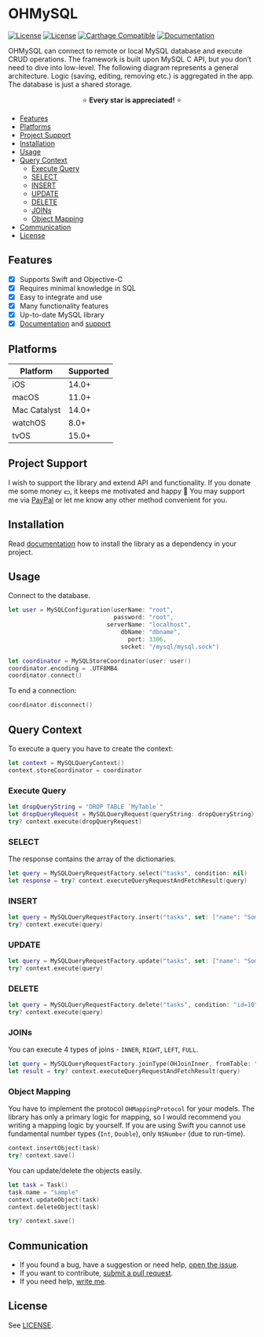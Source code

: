 # OHMySQL

[![License][platform-image]][platform-url]
[![License][license-image]][license-url]
[![Carthage Compatible][carthage-image]][carthage-url]
[![Documentation][docs-image]][docs-url]

OHMySQL can connect to remote or local MySQL database and execute CRUD operations. The framework is built upon MySQL C API, but you don’t need to dive into low-level. The following diagram represents a general architecture. Logic (saving, editing, removing etc.) is aggregated in the app. The database is just a shared storage.

<p align="center" >⭐️ <b>Every star is appreciated!</b> ⭐️</p>


<!-- @import "[TOC]" {cmd="toc" depthFrom=2 depthTo=6 orderedList=false} -->

<!-- code_chunk_output -->

- [Features](#-features)
- [Platforms](#-platforms)
- [Project Support](#-project-support)
- [Installation](#-installation)
- [Usage](#-usage)
- [Query Context](#-query-context)
  - [Execute Query](#-execute-query)
  - [SELECT](#-select-)
  - [INSERT](#-insert)
  - [UPDATE](#-update)
  - [DELETE](#-delete)
  - [JOINs](#-joins)
  - [Object Mapping](#-object-mapping)
- [Communication](#-communication)
- [License](#-license-)

<!-- /code_chunk_output -->

## Features

- [x] Supports Swift and Objective-C 
- [x] Requires minimal knowledge in SQL
- [x] Easy to integrate and use
- [x] Many functionality features
- [x] Up-to-date MySQL library
- [x] [Documentation](https://oleghnidets.github.io/OHMySQL/documentation/ohmysql/) and [support](https://github.com/oleghnidets/OHMySQL/issues?q=is%3Aissue+is%3Aclosed)

## Platforms

| Platform    | Supported  | 
| ----------- | ---------  | 
| iOS         | 14.0+      | 
| macOS       | 11.0+      | 
| Mac Catalyst| 14.0+      | 
| watchOS     | 8.0+       | 
| tvOS        | 15.0+      |

## Project Support

I wish to support the library and extend API and functionality. If you donate me some money 💵, it keeps me motivated and happy 🙂 You may support me via [PayPal](
https://www.paypal.com/cgi-bin/webscr?cmd=_s-xclick&hosted_button_id=YCAKYM4XCT2DG&source=url ) or let me know any other method convenient for you.

## Installation

Read [documentation](https://oleghnidets.github.io/OHMySQL/documentation/ohmysql/installation) how to install the library as a dependency in your project.

## Usage

Connect to the database.

```swift
let user = MySQLConfiguration(userName: "root", 
                              password: "root", 
                            serverName: "localhost", 
                                dbName: "dbname", 
                                  port: 3306, 
                                socket: "/mysql/mysql.sock")

let coordinator = MySQLStoreCoordinator(user: user!)
coordinator.encoding = .UTF8MB4
coordinator.connect()
```
To end a connection:
```swift
coordinator.disconnect()
```

## Query Context

To execute a query you have to create the context:
```swift
let context = MySQLQueryContext()
context.storeCoordinator = coordinator
```

### Execute Query

```swift
let dropQueryString = "DROP TABLE `MyTable`"
let dropQueryRequest = MySQLQueryRequest(queryString: dropQueryString)
try? context.execute(dropQueryRequest)
```

### SELECT 

The response contains the array of the dictionaries.

```swift
let query = MySQLQueryRequestFactory.select("tasks", condition: nil)
let response = try? context.executeQueryRequestAndFetchResult(query)
```

### INSERT

```swift
let query = MySQLQueryRequestFactory.insert("tasks", set: ["name": "Something", "desctiption": "new task"])
try? context.execute(query)
```

### UPDATE

```swift
let query = MySQLQueryRequestFactory.update("tasks", set: ["name": "Something"], condition: "id=7")
try? context.execute(query)
```

### DELETE

```swift
let query = MySQLQueryRequestFactory.delete("tasks", condition: "id=10")
try? context.execute(query)
```

### JOINs

You can execute 4 types of joins - `INNER`, `RIGHT`, `LEFT`, `FULL`.

```swift
let query = MySQLQueryRequestFactory.joinType(OHJoinInner, fromTable: "tasks", columnNames: ["id", "name", "description"], joinOn: ["subtasks": "tasks.id=subtasks.parentId"])
let result = try? context.executeQueryRequestAndFetchResult(query)
```

### Object Mapping

You have to implement the protocol `OHMappingProtocol` for your models. 
The library has only a primary logic for mapping, so I would recommend you writing a mapping logic by yourself. If you are using Swift you cannot use fundamental number types (`Int`, `Double`), only `NSNumber` (due to run-time). 

```swift
context.insertObject(task)
try? context.save()
```

You can update/delete the objects easily.

```swift
let task = Task()
task.name = "sample"
context.updateObject(task)
context.deleteObject(task)

try? context.save()
```

## Communication

- If you found a bug, have a suggestion or need help, [open the issue](https://github.com/oleghnidets/OHMySQL/issues/new).
- If you want to contribute, [submit a pull request](https://github.com/oleghnidets/OHMySQL/pulls).
- If you need help, [write me](oleg.oleksan@gmail.com).

## License 

See [LICENSE](LICENSE).

[platform-image]: https://img.shields.io/badge/platforms-ios%20|%20macOS%20|%20catalyst%20-orange.svg
[platform-url]: https://oleghnidets.github.io/OHMySQL/documentation/ohmysql
[license-image]: https://img.shields.io/badge/License-MIT-green.svg
[license-url]: LICENSE
[cocoapods-image]: https://img.shields.io/cocoapods/v/OHMySQL.svg?style=flat-square
[cocoapods-url]: OHMySQL.podspec
[carthage-image]: https://img.shields.io/badge/carthage-compatible-blue.svg
[carthage-url]: https://github.com/Carthage/Carthage
[docs-image]: https://img.shields.io/badge/documentation-DocC-lightgrey.svg
[docs-url]: https://oleghnidets.github.io/OHMySQL/documentation/ohmysql